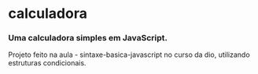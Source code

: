 # calculadora

### Uma calculadora simples em JavaScript.

Projeto feito na aula - sintaxe-basica-javascript no curso da dio, utilizando estruturas condicionais.
